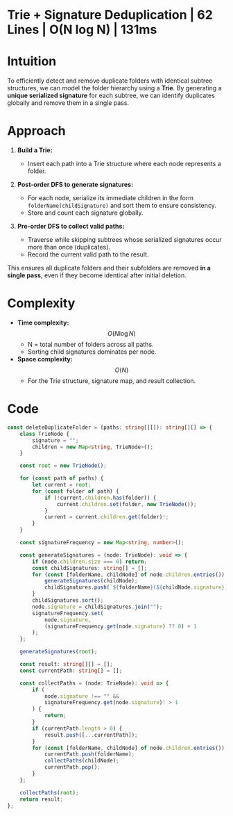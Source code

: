 # Trie + Signature Deduplication | 62 Lines | O(N log N) | 131ms

# Intuition

To efficiently detect and remove duplicate folders with identical subtree structures, we can model the folder hierarchy using a **Trie**. By generating a **unique serialized signature** for each subtree, we can identify duplicates globally and remove them in a single pass.

# Approach

1. **Build a Trie:**
   - Insert each path into a Trie structure where each node represents a folder.

2. **Post-order DFS to generate signatures:**
   - For each node, serialize its immediate children in the form `folderName(childSignature)` and sort them to ensure consistency.
   - Store and count each signature globally.

3. **Pre-order DFS to collect valid paths:**
   - Traverse while skipping subtrees whose serialized signatures occur more than once (duplicates).
   - Record the current valid path to the result.

This ensures all duplicate folders and their subfolders are removed **in a single pass**, even if they become identical after initial deletion.

# Complexity

- **Time complexity:**  
  $$O(N \log N)$$  
  - N = total number of folders across all paths.
  - Sorting child signatures dominates per node.
- **Space complexity:**  
  $$O(N)$$  
  - For the Trie structure, signature map, and result collection.

# Code

```typescript
const deleteDuplicateFolder = (paths: string[][]): string[][] => {
    class TrieNode {
        signature = "";
        children = new Map<string, TrieNode>();
    }

    const root = new TrieNode();

    for (const path of paths) {
        let current = root;
        for (const folder of path) {
            if (!current.children.has(folder)) {
                current.children.set(folder, new TrieNode());
            }
            current = current.children.get(folder)!;
        }
    }

    const signatureFrequency = new Map<string, number>();

    const generateSignatures = (node: TrieNode): void => {
        if (node.children.size === 0) return;
        const childSignatures: string[] = [];
        for (const [folderName, childNode] of node.children.entries()) {
            generateSignatures(childNode);
            childSignatures.push(`${folderName}(${childNode.signature})`);
        }
        childSignatures.sort();
        node.signature = childSignatures.join("");
        signatureFrequency.set(
            node.signature,
            (signatureFrequency.get(node.signature) ?? 0) + 1
        );
    };

    generateSignatures(root);

    const result: string[][] = [];
    const currentPath: string[] = [];

    const collectPaths = (node: TrieNode): void => {
        if (
            node.signature !== "" &&
            signatureFrequency.get(node.signature)! > 1
        ) {
            return;
        }
        if (currentPath.length > 0) {
            result.push([...currentPath]);
        }
        for (const [folderName, childNode] of node.children.entries()) {
            currentPath.push(folderName);
            collectPaths(childNode);
            currentPath.pop();
        }
    };

    collectPaths(root);
    return result;
};
```